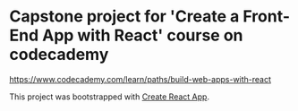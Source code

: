 # Capstone project for 'Create a Front-End App with React' course on codecademy

https://www.codecademy.com/learn/paths/build-web-apps-with-react

This project was bootstrapped with [Create React App](https://github.com/facebook/create-react-app).